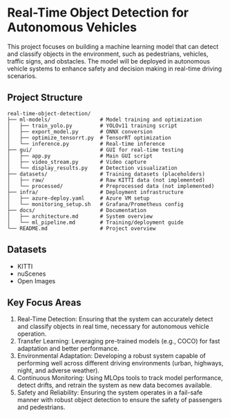 # Real-Time Object Detection for Autonomous Vehicles

This project focuses on building a machine learning model that can detect and classify objects in the environment, such as pedestrians, vehicles, traffic signs, and obstacles. The model will be deployed in autonomous vehicle systems to enhance safety and decision making in real-time driving scenarios.

## Project Structure

```
real-time-object-detection/
├── ml-models/                # Model training and optimization
│   ├── train_yolo.py         # YOLOv11 training script
│   ├── export_model.py       # ONNX conversion
│   ├── optimize_tensorrt.py  # TensorRT optimization
│   └── inference.py          # Real-time inference
├── gui/                      # GUI for real-time testing
│   ├── app.py                # Main GUI script
│   ├── video_stream.py       # Video capture
│   └── display_results.py    # Detection visualization
├── datasets/                 # Training datasets (placeholders)
│   ├── raw/                  # Raw KITTI data (not implemented)
│   └── processed/            # Preprocessed data (not implemented)
├── infra/                    # Deployment infrastructure
│   ├── azure-deploy.yaml     # Azure VM setup
│   └── monitoring_setup.sh   # Grafana/Prometheus config
├── docs/                     # Documentation
│   ├── architecture.md       # System overview
│   └── ml_pipeline.md        # Training/deployment guide
└── README.md                 # Project overview
```

## Datasets

*   KITTI
*   nuScenes
*   Open Images

## Key Focus Areas

1.  Real-Time Detection: Ensuring that the system can accurately detect and classify objects in real time, necessary for autonomous vehicle operation.
2.  Transfer Learning: Leveraging pre-trained models (e.g., COCO) for fast adaptation and better performance.
3.  Environmental Adaptation: Developing a robust system capable of performing well across different driving environments (urban, highways, night, and adverse weather).
4.  Continuous Monitoring: Using MLOps tools to track model performance, detect drifts, and retrain the system as new data becomes available.
5.  Safety and Reliability: Ensuring the system operates in a fail-safe manner with robust object detection to ensure the safety of passengers and pedestrians.
